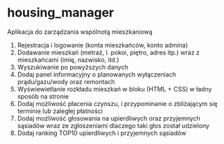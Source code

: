 # housing_manager
Aplikacja do zarządzania wspólnotą mieszkaniową
1. Rejestracja i logowanie (konta mieszkańców, konto admina)
2. Dodawanie mieszkań (metraż, l. pokoi, piętro, adres itp.) wraz z mieszkańcami (imię, nazwisko, itd.)
3. Wyszukiwanie po powyższych danych
4. Dodaj panel informacyjny o planowanych wyłączeniach prądu/gazu/wody oraz remontach
5. Wyświewietlanie rozkładu mieszkań w bloku (HTML + CSS) w ładny sposób na stronie
6. Dodaj możliwość płacenia czynszu, i przypominanie o zbliżającym się terminie lub zaległej płatności
7. Dodaj możliwość głosowania na upierdliwych oraz przyjemnych sąsiadów wraz ze zgłoszeniami dlaczego taki głos został udzielony
8. Dodaj ranking TOP10 upierdliwych i przyjemnych sąsiadów
